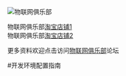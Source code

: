 ![物联网俱乐部](http://www.iot-club.cn/template/sanimade_blue/images/logo.png)

物联网俱乐部[淘宝店铺1](http://iot-club.taobao.com)  
物联网俱乐部[淘宝店铺2](https://shop449662000.taobao.com)

更多资料欢迎点击访问[物联网俱乐部](http://www.iotclub.net)论坛

#开发环境配置指南



